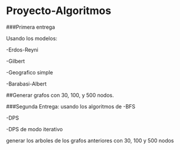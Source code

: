 # Proyecto-Algoritmos

###Primera entrega

Usando los modelos:

-Erdos-Reyni

-Gilbert

-Geografico simple

-Barabasi-Albert



##Generar grafos con 30, 100, y 500 nodos.

###Segunda Entrega:
usando los algoritmos de 
-BFS

-DPS

-DPS de modo iterativo

generar los arboles de los grafos anteriores con 30, 100 y 500 nodos
